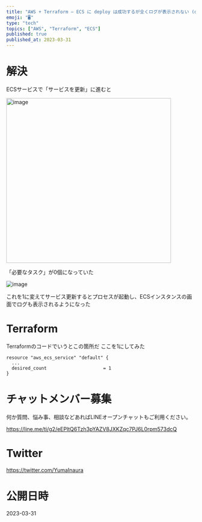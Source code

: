 ```yaml
---
title: "AWS + Terraform – ECS に deploy は成功するが全くログが表示されない (dockerプロセスが起動してないっぽい"
emoji: "🖥"
type: "tech"
topics: ["AWS", "Terraform", "ECS"]
published: true
published_at: 2023-03-31
---
```


# 解決

ECSサービスで「サービスを更新」に進むと

<img width="438" alt="image" src="https://user-images.githubusercontent.com/13635059/229123096-b0188e16-a60d-44b3-a509-01b0df3d6295.png">

「必要なタスク」が0個になっていた

![image](https://user-images.githubusercontent.com/13635059/229123010-264d34ce-e865-49a8-9fb0-a5da455ece04.png)

これを1に変えてサービス更新するとプロセスが起動し、ECSインスタンスの画面でログも表示されるようになった

# Terraform

Terraformのコードでいうとこの箇所だ
ここを1にしてみた

```
resource "aws_ecs_service" "default" {
  ...
  desired_count                     = 1
}
```



# チャットメンバー募集


何か質問、悩み事、相談などあればLINEオープンチャットもご利用ください。

https://line.me/ti/g2/eEPltQ6Tzh3pYAZV8JXKZqc7PJ6L0rpm573dcQ


# Twitter

https://twitter.com/YumaInaura


# 公開日時

2023-03-31

